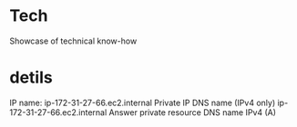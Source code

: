 # Tech
Showcase of technical know-how

# detils

IP name: ip-172-31-27-66.ec2.internal
Private IP DNS name (IPv4 only)
 ip-172-31-27-66.ec2.internal
Answer private resource DNS name
IPv4 (A)
